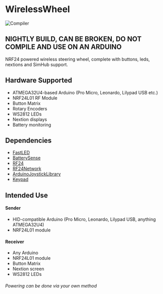 # WirelessWheel

![Compiler](https://github.com/MorGuux/WirelessWheel/workflows/Compiler/badge.svg)

## NIGHTLY BUILD, CAN BE BROKEN, DO NOT COMPILE AND USE ON AN ARDUINO

NRF24 powered wireless steering wheel, complete with buttons, leds, nextions and SimHub support.

## Hardware Supported

- ATMEGA32U4-based Arduino (Pro Micro, Leonardo, Lilypad USB etc.)
- NRF24L01 RF Module
- Button Matrix
- Rotary Encoders
- WS2812 LEDs
- Nextion displays
- Battery monitoring

## Dependencies

- [FastLED](https://github.com/FastLED/FastLED)
- [BatterySense](https://github.com/rlogiacco/BatterySense)
- [RF24](https://github.com/nRF24/RF24)
- [RF24Network](https://github.com/nRF24/RF24Network)
- [ArduinoJoystickLibrary](https://github.com/MHeironimus/ArduinoJoystickLibrary)
- [Keypad](https://playground.arduino.cc/Code/Keypad/)

## Intended Use

#### Sender

- HID-compatible Arduino (Pro Micro, Leonardo, Lilypad USB, anything ATMEGA32U4)
- NRF24L01 module

#### Receiver

- Any Arduino
- NRF24L01 module
- Button Matrix
- Nextion screen
- WS2812 LEDs

###### Powering can be done via your own method
